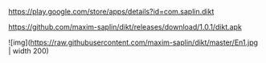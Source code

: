 https://play.google.com/store/apps/details?id=com.saplin.dikt
 
https://github.com/maxim-saplin/dikt/releases/download/1.0.1/dikt.apk

![img](https://raw.githubusercontent.com/maxim-saplin/dikt/master/En1.jpg | width 200)
